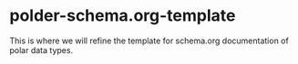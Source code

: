 # polder-schema.org-template

This is where we will refine the template for schema.org documentation of polar data types.
